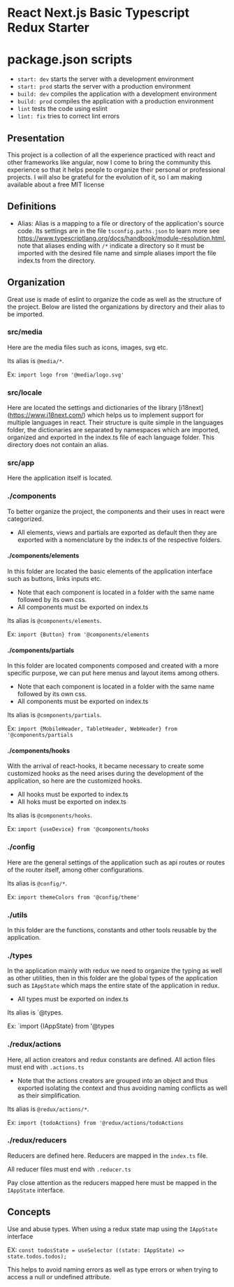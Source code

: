 # React Next.js Basic Typescript Redux Starter

# package.json scripts
- `start: dev` starts the server with a development environment
- `start: prod` starts the server with a production environment
- `build: dev` compiles the application with a development environment
- `build: prod` compiles the application with a production environment
- `lint` tests the code using eslint
- `lint: fix` tries to correct lint errors

## Presentation
This project is a collection of all the experience practiced with react and other frameworks like angular, now I come to bring the community this experience so that it helps people to organize their personal or professional projects. I will also be grateful for the evolution of it, so I am making available about a free MIT license

## Definitions
- Alias: Alias ​​is a mapping to a file or directory of the application's source code. Its settings are in the file `tsconfig.paths.json` to learn more see https://www.typescriptlang.org/docs/handbook/module-resolution.html, note that aliases ending with `/*` indicate a directory so it must be imported with the desired file name and simple aliases import the file index.ts from the directory.

## Organization
Great use is made of eslint to organize the code as well as the structure of the project.
Below are listed the organizations by directory and their alias to be imported.


### src/media
Here are the media files such as icons, images, svg etc.

Its alias is `@media/*`.

Ex: `import logo from '@media/logo.svg'`
### src/locale
Here are located the settings and dictionaries of the library [i18next] (https://www.i18next.com/) which helps us to implement support for multiple languages ​​in react.
Their structure is quite simple in the languages ​​folder, the dictionaries are separated by namespaces which are imported, organized and exported in the index.ts file of each language folder.
This directory does not contain an alias.

### src/app
Here the application itself is located.

### ./components
To better organize the project, the components and their uses in react were categorized.
- All elements, views and partials are exported as default then they are exported with a nomenclature by the index.ts of the respective folders.

#### ./components/elements
In this folder are located the basic elements of the application interface such as buttons, links inputs etc.
- Note that each component is located in a folder with the same name followed by its own css.
- All components must be exported on index.ts

Its alias is `@components/elements`.

Ex: `import {Button} from '@components/elements`

#### ./components/partials
In this folder are located components composed and created with a more specific purpose, we can put here menus and layout items among others.
- Note that each component is located in a folder with the same name followed by its own css.
- All components must be exported on index.ts

Its alias is `@components/partials`.

Ex: `import {MobileHeader, TabletHeader, WebHeader} from '@components/partials`



#### ./components/hooks
With the arrival of react-hooks, it became necessary to create some customized hooks as the need arises during the development of the application, so here are the customized hooks.
- All hooks must be exported to index.ts
- All hoks must be exported on index.ts

Its alias is `@components/hooks`.

Ex: `import {useDevice} from '@components/hooks`

### ./config
Here are the general settings of the application such as api routes or routes of the router itself, among other configurations.

Its alias is `@config/*`.

Ex: `import themeColors from '@config/theme'`

### ./utils
In this folder are the functions, constants and other tools reusable by the application.

### ./types
In the application mainly with redux we need to organize the typing as well as other utilities, then in this folder are the global types of the application such as `IAppState` which maps the entire state of the application in redux.
- All types must be exported on index.ts

Its alias is `@types.

Ex: `import {IAppState} from '@types

### ./redux/actions
Here, all action creators and redux constants are defined.
All action files must end with `.actions.ts`
- Note that the actions creators are grouped into an object and thus exported isolating the context and thus avoiding naming conflicts as well as their simplification.

Its alias is `@redux/actions/*`.

Ex: `import {todoActions} from '@redux/actions/todoActions`

### ./redux/reducers
Reducers are defined here.
Reducers are mapped in the `index.ts` file.

All reducer files must end with `.reducer.ts`

Pay close attention as the reducers mapped here must be mapped in the `IAppState` interface.

## Concepts
Use and abuse types.
When using a redux state map using the `IAppState` interface

EX: `const todosState = useSelector ((state: IAppState) => state.todos.todos);`


This helps to avoid naming errors as well as type errors or when trying to access a null or undefined attribute.
